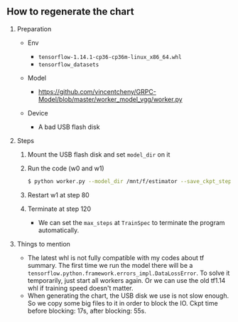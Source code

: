 ## How to regenerate the chart

1. Preparation

   - Env
     - ``tensorflow-1.14.1-cp36-cp36m-linux_x86_64.whl``
     - ``tensorflow_datasets``

   - Model
     - https://github.com/vincentcheny/GRPC-Model/blob/master/worker_model_vgg/worker.py

   - Device
     - A bad USB flash disk

2. Steps

   1. Mount the USB flash disk and set ``model_dir`` on it

   2. Run the code (w0 and w1)

      ```bash
      $ python worker.py --model_dir /mnt/f/estimator --save_ckpt_steps 50 --use_original_ckpt False --task_index 0 # the n-th worker uses task_index n
      ```

   3. Restart w1 at step 80

   4. Terminate at step 120

      - We can set the ``max_steps`` at ``TrainSpec`` to terminate the program automatically.

3. Things to mention

   - The latest whl is not fully compatible with my codes about tf summary. The first time we run the model there will be a ``tensorflow.python.framework.errors_impl.DataLossError``. To solve it temporarily, just start all workers again. Or we can use the old tf1.14 whl if training speed doesn't matter.
   - When generating the chart, the USB disk we use is not slow enough. So we copy some big files to it in order to block the IO. Ckpt time before blocking: 17s, after blocking: 55s.

